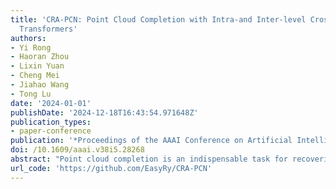 ```yaml
---
title: 'CRA-PCN: Point Cloud Completion with Intra-and Inter-level Cross-Resolution
  Transformers'
authors:
- Yi Rong
- Haoran Zhou
- Lixin Yuan
- Cheng Mei
- Jiahao Wang
- Tong Lu
date: '2024-01-01'
publishDate: '2024-12-18T16:43:54.971648Z'
publication_types:
- paper-conference
publication: '*Proceedings of the AAAI Conference on Artificial Intelligence*'
doi: /10.1609/aaai.v38i5.28268
abstract: "Point cloud completion is an indispensable task for recovering complete point clouds due to incompleteness caused by occlusion, limited sensor resolution, etc. The family of coarse-to-fine generation architectures has recently exhibited great success in point cloud completion and gradually became mainstream. In this work, we unveil one of the key ingredients behind these methods: meticulously devised feature extraction operations with explicit cross-resolution aggregation. We present Cross-Resolution Transformer that efficiently performs cross-resolution aggregation with local attention mechanisms. With the help of our recursive designs, the proposed operation can capture more scales of features than common aggregation operations, which is beneficial for capturing fine geometric characteristics. While prior methodologies have ventured into various manifestations of inter-level cross-resolution aggregation, the effectiveness of intra-level one and their combination has not been analyzed. With unified designs, Cross-Resolution Transformer can perform intra- or inter-level cross-resolution aggregation by switching inputs. We integrate two forms of Cross-Resolution Transformers into one up-sampling block for point generation, and following the coarse-to-fine manner, we construct CRA-PCN to incrementally predict complete shapes with stacked up-sampling blocks. Extensive experiments demonstrate that our method outperforms state-of-the-art methods by a large margin on several widely used benchmarks. Codes are available at https://github.com/EasyRy/CRA-PCN."
url_code: 'https://github.com/EasyRy/CRA-PCN'
---
```

